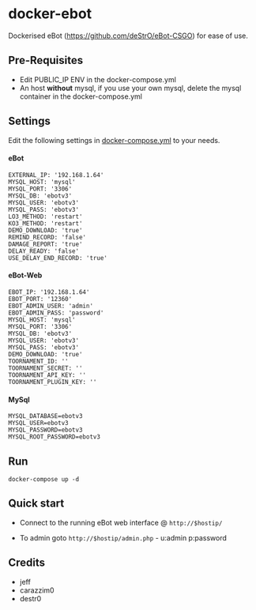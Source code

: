 docker-ebot
================

Dockerised eBot (https://github.com/deStrO/eBot-CSGO) for ease of use. 

Pre-Requisites
--------------
* Edit PUBLIC_IP ENV in the docker-compose.yml
* An host **without** mysql, if you use your own mysql, delete the mysql container in the docker-compose.yml

Settings
---------
Edit the following settings in [docker-compose.yml](docker-compose.yml) to your needs.
#### eBot
````
EXTERNAL_IP: '192.168.1.64'
MYSQL_HOST: 'mysql'
MYSQL_PORT: '3306'
MYSQL_DB: 'ebotv3'
MYSQL_USER: 'ebotv3'
MYSQL_PASS: 'ebotv3'
LO3_METHOD: 'restart'
KO3_METHOD: 'restart'
DEMO_DOWNLOAD: 'true'
REMIND_RECORD: 'false'
DAMAGE_REPORT: 'true'
DELAY_READY: 'false'
USE_DELAY_END_RECORD: 'true'
````

#### eBot-Web
````
EBOT_IP: '192.168.1.64'
EBOT_PORT: '12360'
EBOT_ADMIN_USER: 'admin'
EBOT_ADMIN_PASS: 'password'
MYSQL_HOST: 'mysql'
MYSQL_PORT: '3306'
MYSQL_DB: 'ebotv3'
MYSQL_USER: 'ebotv3'
MYSQL_PASS: 'ebotv3'
DEMO_DOWNLOAD: 'true'
TOORNAMENT_ID: ''
TOORNAMENT_SECRET: ''
TOORNAMENT_API_KEY: ''
TOORNAMENT_PLUGIN_KEY: ''
````

#### MySql
````
MYSQL_DATABASE=ebotv3
MYSQL_USER=ebotv3
MYSQL_PASSWORD=ebotv3
MYSQL_ROOT_PASSWORD=ebotv3
````

Run
---

`docker-compose up -d`

Quick start
-----------
* Connect to the running eBot web interface @ `http://$hostip/`

* To admin goto `http://$hostip/admin.php` - u:admin p:password


Credits
-------
* jeff
* carazzim0
* destr0


